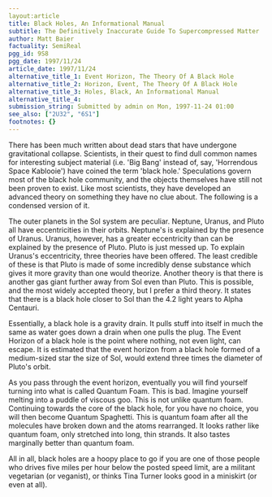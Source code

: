 ```yaml
---
layout:article
title: Black Holes, An Informational Manual
subtitle: The Definitively Inaccurate Guide To Supercompressed Matter
author: Matt Baier
factuality: SemiReal
pgg_id: 9S8
pgg_date: 1997/11/24
article_date: 1997/11/24
alternative_title_1: Event Horizon, The Theory Of A Black Hole
alternative_title_2: Horizon, Event, The Theory Of A Black Hole
alternative_title_3: Holes, Black, An Informational Manual
alternative_title_4: 
submission_string: Submitted by admin on Mon, 1997-11-24 01:00
see_also: ["2U32", "6S1"]
footnotes: {}
---
```

<div>
<p>There has been much written about dead stars that have undergone gravitational collapse. Scientists, in their quest to find dull common names for interesting subject material (i.e. 'Big Bang' instead of, say, 'Horrendous Space Kablooie') have coined the term 'black hole.' Speculations govern most of the black hole community, and the objects themselves have still not been proven to exist. Like most scientists, they have developed an advanced theory on something they have no clue about. The following is a condensed version of it.</p>
<p>The outer planets in the Sol system are peculiar. Neptune, Uranus, and Pluto all have eccentricities in their orbits. Neptune's is explained by the presence of Uranus. Uranus, however, has a greater eccentricity than can be explained by the presence of Pluto. Pluto is just messed up. To explain Uranus's eccentricity, three theories have been offered. The least credible of these is that Pluto is made of some incredibly dense substance which gives it more gravity than one would theorize. Another theory is that there is another gas giant further away from Sol even than Pluto. This is possible, and the most widely accepted theory, but I prefer a third theory. It states that there is a black hole closer to Sol than the 4.2 light years to Alpha Centauri.</p>
<p>Essentially, a black hole is a gravity drain. It pulls stuff into itself in much the same as water goes down a drain when one pulls the plug. The Event Horizon of a black hole is the point where nothing, not even light, can escape. It is estimated that the event horizon from a black hole formed of a medium-sized star the size of Sol, would extend three times the diameter of Pluto's orbit.</p>
<p>As you pass through the event horizon, eventually you will find yourself turning into what is called Quantum Foam. This is bad. Imagine yourself melting into a puddle of viscous goo. This is not unlike quantum foam. Continuing towards the core of the black hole, for you have no choice, you will then become Quantum Spaghetti. This is quantum foam after all the molecules have broken down and the atoms rearranged. It looks rather like quantum foam, only stretched into long, thin strands. It also tastes marginally better than quantum foam.</p>
<p>All in all, black holes are a hoopy place to go if you are one of those people who drives five miles per hour below the posted speed limit, are a militant vegetarian (or veganist), or thinks Tina Turner looks good in a miniskirt (or even at all).</p>
</div>
